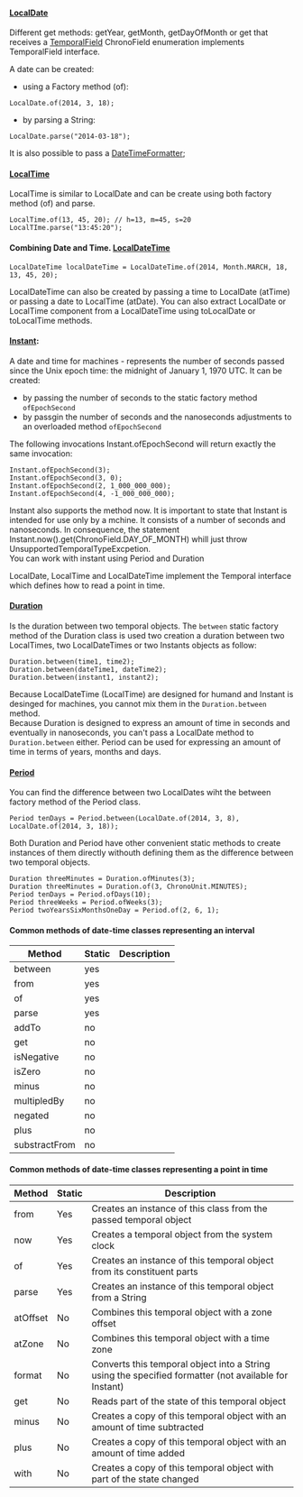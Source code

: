 #### [LocalDate](https://docs.oracle.com/javase/8/docs/api/java/time/LocalDate.html)

Different get methods: getYear, getMonth, getDayOfMonth or get that receives a [TemporalField](https://docs.oracle.com/javase/8/docs/api/java/time/temporal/TemporalField.html)
ChronoField enumeration implements TemporalField interface.

A date can be created:
- using a Factory method (of):
```
LocalDate.of(2014, 3, 18);
```
- by parsing a String:
```
LocalDate.parse("2014-03-18");
```
It is also possible to pass a [DateTimeFormatter](https://docs.oracle.com/javase/8/docs/api/java/time/format/DateTimeFormatter.html);

#### [LocalTime](https://docs.oracle.com/javase/8/docs/api/java/time/LocalTime.html)

LocalTime is similar to LocalDate and can be create using both factory method (of) and parse.
```
LocalTime.of(13, 45, 20); // h=13, m=45, s=20
LocalTIme.parse("13:45:20");

```
#### Combining Date and Time. [LocalDateTime](https://docs.oracle.com/javase/8/docs/api/java/time/LocalDateTime.html)
```
LocalDateTime localDateTime = LocalDateTime.of(2014, Month.MARCH, 18, 13, 45, 20);
```
LocalDateTime can also be created by passing a time to LocalDate (atTime) or passing a date to LocalTime (atDate).
You can also extract LocalDate or LocalTime component from a LocalDateTime using toLocalDate or toLocalTime methods.

#### [Instant](https://docs.oracle.com/javase/8/docs/api/java/time/Instant.html): 
A date and time for machines - represents the number of seconds passed since the Unix epoch time: the midnight of January 1, 1970 UTC.
It can be created:
- by passing the number of seconds to the static factory method `ofEpochSecond`
- by passgin the number of seconds and the nanoseconds adjustments to an overloaded method `ofEpochSecond`

The following invocations Instant.ofEpochSecond will return exactly the same invocation:
```
Instant.ofEpochSecond(3);
Instant.ofEpochSecond(3, 0);
Instant.ofEpochSecond(2, 1_000_000_000);
Instant.ofEpochSecond(4, -1_000_000_000);
```
Instant also supports the method now.
It is important to state that Instant is intended for use only by a mchine. It consists of a number of seconds and nanoseconds. In consequence, the statement Instant.now().get(ChronoField.DAY_OF_MONTH) whill just throw UnsupportedTemporalTypeExcpetion.</br>
You can work with instant using Period and Duration

LocalDate, LocalTime and LocalDateTime implement the Temporal interface which defines how to read a point in time.

#### [Duration](https://docs.oracle.com/javase/8/docs/api/java/time/Duration.html)
Is the duration between two temporal objects. The `between` static factory method of the Duration class is used two creation a duration between two LocalTimes, two LocalDateTimes or two Instants objects as follow:

```
Duration.between(time1, time2);
Duration.between(dateTime1, dateTime2);
Duration.between(instant1, instant2);
```
Because LocalDateTime (LocalTime) are designed for humand and Instant is desinged for machines, you cannot mix them in the `Duration.between` method. </br>
Because Duration is designed to express an amount of time in seconds and eventually in nanoseconds, you can't pass a LocalDate method to `Duration.between` either. Period can be used for expressing an amount of time in terms of years, months and days.

#### [Period](https://docs.oracle.com/javase/8/docs/api/java/time/Period.html)
You can find the difference between two LocalDates wiht the between factory method of the Period class.
```
Period tenDays = Period.between(LocalDate.of(2014, 3, 8), LocalDate.of(2014, 3, 18));
```

Both Duration and Period have other convenient static methods to create instances of them directly withouth defining them as the difference between two temporal objects.
```
Duration threeMinutes = Duration.ofMinutes(3);
Duration threeMinutes = Duration.of(3, ChronoUnit.MINUTES);
Period tenDays = Period.ofDays(10);
Period threeWeeks = Period.ofWeeks(3);
Period twoYearsSixMonthsOneDay = Period.of(2, 6, 1);
```

#### Common methods of date-time classes representing an interval
|Method|Static|Description|
|-------------|-------------|-----|
|between|yes||
|from|yes||
|of|yes||
|parse|yes||
|addTo|no||
|get|no||
|isNegative|no||
|isZero|no||
|minus|no||
|multipledBy|no||
|negated|no||
|plus|no||
|substractFrom|no||

#### Common methods of date-time classes representing a point in time
|Method|Static|Description|
|-------------|-------------|-----|
|from|Yes| Creates an instance of this class from the passed temporal object|
|now|Yes| Creates a temporal object from the system clock|
|of|Yes| Creates an instance of this temporal object from its constituent parts|
|parse|Yes| Creates an instance of this temporal object from a String|
|atOffset|No|Combines this temporal object with a zone offset|
|atZone|No|Combines this temporal object with a time zone|
|format|No|Converts this temporal object into a String using the specified formatter (not available for Instant)|
|get|No|Reads part of the state of this temporal object|
|minus|No|Creates a copy of this temporal object with an amount of time subtracted|
|plus|No|Creates a copy of this temporal object with an amount of time added|
|with|No|Creates a copy of this temporal object with part of the state changed|
